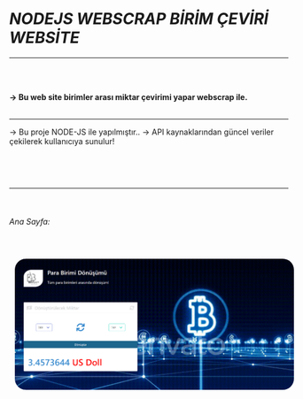 # ***NODEJS WEBSCRAP BİRİM ÇEVİRİ WEBSİTE***

<hr>
<br><br>

<b>-> Bu web site birimler arası miktar çevirimi yapar webscrap ile. </b>
<br><br><hr>

-> Bu proje NODE-JS ile yapılmıştır..
-> API kaynaklarından güncel veriler çekilerek kullanıcıya sunulur!

<br>



<br><hr><br>
<p align="center">
    <h6>Ana Sayfa:</h6><br>
    <img src="public/home.png" style="border-radius: 30px;padding:10px " width="800">  
</p>
